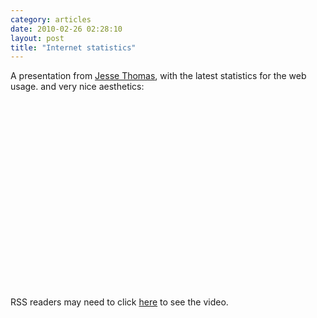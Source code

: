 ```yaml
---
category: articles
date: 2010-02-26 02:28:10
layout: post
title: "Internet statistics"
---
```


<p>A presentation from <a href="http://jess3.com/">Jesse Thomas</a>, with the latest statistics for the web usage. and very nice aesthetics:</p> <object width="400" height="300"><param name="allowfullscreen" value="true" /><param name="allowscriptaccess" value="always" /><param name="movie" value="http://vimeo.com/moogaloop.swf?clip_id=9641036&amp;server=vimeo.com&amp;show_title=1&amp;show_byline=1&amp;show_portrait=0&amp;color=ffffff&amp;fullscreen=1" /><embed src="http://vimeo.com/moogaloop.swf?clip_id=9641036&amp;server=vimeo.com&amp;show_title=1&amp;show_byline=1&amp;show_portrait=0&amp;color=ffffff&amp;fullscreen=1" type="application/x-shockwave-flash" allowfullscreen="true" allowscriptaccess="always" width="400" height="300"></embed></object><p>RSS readers may need to click <a href="//joaobordalo.com/articles/2010/02/26/internet-statistics">here</a> to see the video.</p>
